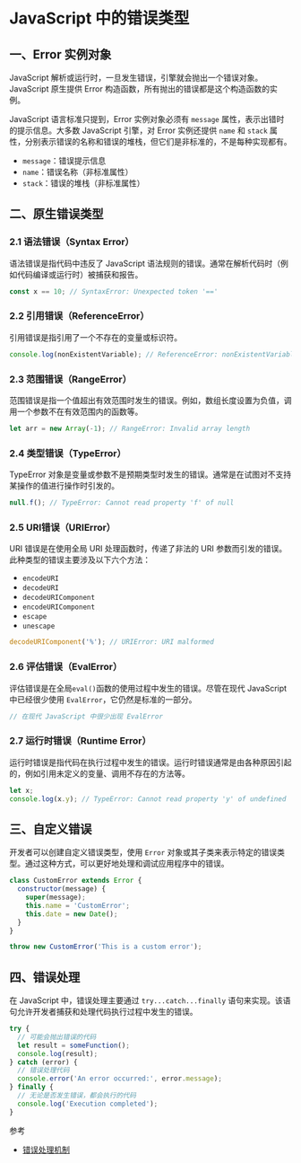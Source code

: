 # JavaScript 中的错误类型

## 一、Error 实例对象

JavaScript 解析或运行时，一旦发生错误，引擎就会抛出一个错误对象。JavaScript 原生提供 Error 构造函数，所有抛出的错误都是这个构造函数的实例。

JavaScript 语言标准只提到，Error 实例对象必须有 `message` 属性，表示出错时的提示信息。大多数 JavaScript 引擎，对 Error 实例还提供 `name` 和 `stack` 属性，分别表示错误的名称和错误的堆栈，但它们是非标准的，不是每种实现都有。

- `message`：错误提示信息
- `name`：错误名称（非标准属性）
- `stack`：错误的堆栈（非标准属性）

## 二、原生错误类型

### 2.1 语法错误（Syntax Error）

语法错误是指代码中违反了 JavaScript 语法规则的错误。通常在解析代码时（例如代码编译或运行时）被捕获和报告。

```javascript
const x == 10; // SyntaxError: Unexpected token '=='
```

### 2.2 引用错误（ReferenceError）

引用错误是指引用了一个不存在的变量或标识符。

```javascript
console.log(nonExistentVariable); // ReferenceError: nonExistentVariable is not defined
```

### 2.3 范围错误（RangeError）

范围错误是指一个值超出有效范围时发生的错误。例如，数组长度设置为负值，调用一个参数不在有效范围内的函数等。

```javascript
let arr = new Array(-1); // RangeError: Invalid array length
```

### 2.4 类型错误（TypeError）

TypeError 对象是变量或参数不是预期类型时发生的错误。通常是在试图对不支持某操作的值进行操作时引发的。

```javascript
null.f(); // TypeError: Cannot read property 'f' of null
```

### 2.5 URI错误（URIError）

URI 错误是在使用全局 URI 处理函数时，传递了非法的 URI 参数而引发的错误。此种类型的错误主要涉及以下六个方法：

- `encodeURI`
- `decodeURI`
- `decodeURIComponent`
- `encodeURIComponent`
- `escape`
- `unescape`

```javascript
decodeURIComponent('%'); // URIError: URI malformed
```

### 2.6 评估错误（EvalError）

评估错误是在全局`eval()`函数的使用过程中发生的错误。尽管在现代 JavaScript 中已经很少使用 `EvalError`，它仍然是标准的一部分。

```javascript
// 在现代 JavaScript 中很少出现 EvalError
```

### 2.7 运行时错误（Runtime Error）

运行时错误是指代码在执行过程中发生的错误。运行时错误通常是由各种原因引起的，例如引用未定义的变量、调用不存在的方法等。

```javascript
let x;
console.log(x.y); // TypeError: Cannot read property 'y' of undefined
```

## 三、自定义错误

开发者可以创建自定义错误类型，使用 `Error` 对象或其子类来表示特定的错误类型。通过这种方式，可以更好地处理和调试应用程序中的错误。

```javascript
class CustomError extends Error {
  constructor(message) {
    super(message);
    this.name = 'CustomError';
    this.date = new Date();
  }
}

throw new CustomError('This is a custom error');
```

## 四、错误处理

在 JavaScript 中，错误处理主要通过 `try...catch...finally` 语句来实现。该语句允许开发者捕获和处理代码执行过程中发生的错误。

```javascript
try {
  // 可能会抛出错误的代码
  let result = someFunction();
  console.log(result);
} catch (error) {
  // 错误处理代码
  console.error('An error occurred:', error.message);
} finally {
  // 无论是否发生错误，都会执行的代码
  console.log('Execution completed');
}
```

参考

- [错误处理机制](https://wangdoc.com/javascript/features/error)
